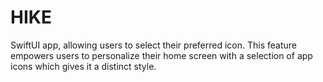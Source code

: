 # HIKE
SwiftUI app, allowing users to select their preferred icon. This feature empowers users to personalize their home screen with a selection of app icons which gives it a distinct style.
